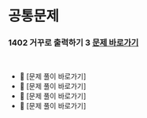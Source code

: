 # 공통문제 
### 1402	거꾸로 출력하기 3 [문제 바로가기](https://codeup.kr/problem.php?id=1402)

<br/>

- 🍊 [문제 풀이 바로가기]
- 🍇 [문제 풀이 바로가기]
- 🥝 [문제 풀이 바로가기]
- 🍉 [문제 풀이 바로가기]

